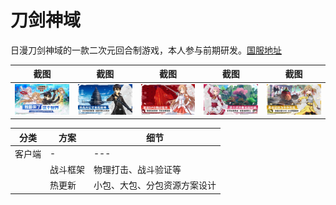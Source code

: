# 刀剑神域
日漫刀剑神域的一款二次元回合制游戏，本人参与前期研发。<a href="https://apps.apple.com/cn/app/id1518791926">国服地址</a>

| 截图 | 截图 | 截图 | 截图 | 截图 | 
| --- | - | --- | --- | - |
| ![](images/iPhone_0.jpg) | ![](images/iPhone_1.jpg) | ![](images/iPhone_2.jpg) | ![](images/iPhone_3.jpg) | ![](images/iPhone_4.jpg) 


| 分类 | 方案 | 细节 |
| --- | - | --- |
| 客户端 | - | --- |
|  | 战斗框架 | 物理打击、战斗验证等 |
|  | 热更新 | 小包、大包、分包资源方案设计 |
